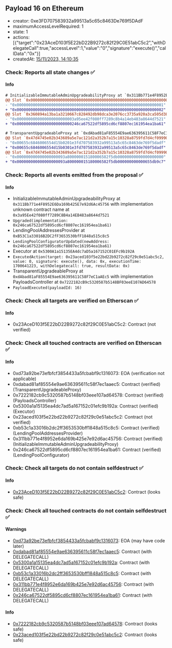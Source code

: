## Payload 16 on Ethereum

- creator: 0xe3FD707583932a99513a5c65c8463De769f5DAdF
- maximumAccessLevelRequired: 1
- state: 1
- actions: [{"target":"0x23AceD103f5E22bD22B9272c82f29C0E51abC5c2","withDelegateCall":true,"accessLevel":1,"value":"0","signature":"execute()","callData":"0x"}]
- createdAt: [15/11/2023, 14:10:35](https://etherscan.io/tx/0xa740086eeff6b19f61cea814d891c21e5c7c2cf246bbeea3aa0661765d50c5a1)

### Check: Reports all state changes :white_check_mark:

#### Info


```diff
# InitializableImmutableAdminUpgradeabilityProxy at `0x311Bb771e4F8952E6Da169b425E7e92d6Ac45756` with implementation unknown contract name at `0x3a95Ee42f080ff7289C8B4a14EB483a8644d7521`
@@ Slot `0x0000000000000000000000000000000000000000000000000000000000000000` @@
- "0x0000000000000000000000000000000000000000000000000000000000000001"
+ "0x0000000000000000000000000000000000000000000000000000000000000002"
@@ Slot `0x360894a13ba1a3210667c828492db98dca3e2076cc3735a920a3ca505d382bbc` @@
- "0x0000000000000000000000003a95ee42f080ff7289c8b4a14eb483a8644d7521"
+ "0x000000000000000000000000246ca67522df5895cd6cf8807ec161954ea1ba61"
```

```diff
# TransparentUpgradeableProxy at `0xdAbad81aF85554E9ae636395611C58F7eC1aAEc5` with implementation PayloadsController at `0x7222182cB9c5320587b5148BF03eeE107AD64578`
@@ Slot `0x47d4745e02b343689a5e7ac121d2a352b7a15c10328a8759fd7d4cf0999002bb` @@
- "0x00655c6846006554d15b0201e3fd707583932a99513a5c65c8463de769f5dadf"
+ "0x00655c6846006554d15b0301e3fd707583932a99513a5c65c8463de769f5dadf"
@@ Slot `0x47d4745e02b343689a5e7ac121d2a352b7a15c10328a8759fd7d4cf0999002bc` @@
- "0x000000000000000000093a800000015180006582f5db00000000000000000000"
+ "0x000000000000000000093a800000015180006582f5db000000000000655db9c7"
```


### Check: Reports all events emitted from the proposal :white_check_mark:

#### Info

- InitializableImmutableAdminUpgradeabilityProxy at `0x311Bb771e4F8952E6Da169b425E7e92d6Ac45756` with implementation unknown contract name at `0x3a95Ee42f080ff7289C8B4a14EB483a8644d7521`
- `Upgraded(implementation: 0x246ca67522df5895cd6cf8807ec161954ea1ba61)`
- LendingPoolAddressesProvider at `0xB53C1a33016B2DC2fF3653530bfF1848a515c8c5`
- `LendingPoolConfiguratorUpdated(newAddress: 0x246ca67522df5895cd6cf8807ec161954ea1ba61)`
- Executor at `0x5300A1a15135EA4dc7aD5a167152C01EFc9b192A`
- `ExecutedAction(target: 0x23aced103f5e22bd22b9272c82f29c0e51abc5c2, value: 0, signature: execute(), data: 0x, executionTime: 1700641223, withDelegatecall: true, resultData: 0x)`
- TransparentUpgradeableProxy at `0xdAbad81aF85554E9ae636395611C58F7eC1aAEc5` with implementation PayloadsController at `0x7222182cB9c5320587b5148BF03eeE107AD64578`
- `PayloadExecuted(payloadId: 16)`

### Check: Check all targets are verified on Etherscan :white_check_mark:

#### Info

- 0x23AceD103f5E22bD22B9272c82f29C0E51abC5c2: Contract (not verified)

### Check: Check all touched contracts are verified on Etherscan :white_check_mark:

#### Info

- 0xd73a92be73efbfcf3854433a5fcbabf9c1316073: EOA (verification not applicable)
- 0xdabad81af85554e9ae636395611c58f7ec1aaec5: Contract (verified) (TransparentUpgradeableProxy)
- 0x7222182cb9c5320587b5148bf03eee107ad64578: Contract (verified) (PayloadsController)
- 0x5300a1a15135ea4dc7ad5a167152c01efc9b192a: Contract (verified) (Executor)
- 0x23aced103f5e22bd22b9272c82f29c0e51abc5c2: Contract (not verified)
- 0xb53c1a33016b2dc2ff3653530bff1848a515c8c5: Contract (verified) (LendingPoolAddressesProvider)
- 0x311bb771e4f8952e6da169b425e7e92d6ac45756: Contract (verified) (InitializableImmutableAdminUpgradeabilityProxy)
- 0x246ca67522df5895cd6cf8807ec161954ea1ba61: Contract (verified) (LendingPoolConfigurator)

### Check: Check all targets do not contain selfdestruct :white_check_mark:

#### Info

- [0x23AceD103f5E22bD22B9272c82f29C0E51abC5c2](https://etherscan.io/address/0x23AceD103f5E22bD22B9272c82f29C0E51abC5c2): Contract (looks safe)

### Check: Check all touched contracts do not contain selfdestruct :white_check_mark:

#### Warnings

- [0xd73a92be73efbfcf3854433a5fcbabf9c1316073](https://etherscan.io/address/0xd73a92be73efbfcf3854433a5fcbabf9c1316073): EOA (may have code later)
- [0xdabad81af85554e9ae636395611c58f7ec1aaec5](https://etherscan.io/address/0xdabad81af85554e9ae636395611c58f7ec1aaec5): Contract (with DELEGATECALL)
- [0x5300a1a15135ea4dc7ad5a167152c01efc9b192a](https://etherscan.io/address/0x5300a1a15135ea4dc7ad5a167152c01efc9b192a): Contract (with DELEGATECALL)
- [0xb53c1a33016b2dc2ff3653530bff1848a515c8c5](https://etherscan.io/address/0xb53c1a33016b2dc2ff3653530bff1848a515c8c5): Contract (with DELEGATECALL)
- [0x311bb771e4f8952e6da169b425e7e92d6ac45756](https://etherscan.io/address/0x311bb771e4f8952e6da169b425e7e92d6ac45756): Contract (with DELEGATECALL)
- [0x246ca67522df5895cd6cf8807ec161954ea1ba61](https://etherscan.io/address/0x246ca67522df5895cd6cf8807ec161954ea1ba61): Contract (with DELEGATECALL)

#### Info

- [0x7222182cb9c5320587b5148bf03eee107ad64578](https://etherscan.io/address/0x7222182cb9c5320587b5148bf03eee107ad64578): Contract (looks safe)
- [0x23aced103f5e22bd22b9272c82f29c0e51abc5c2](https://etherscan.io/address/0x23aced103f5e22bd22b9272c82f29c0e51abc5c2): Contract (looks safe)

